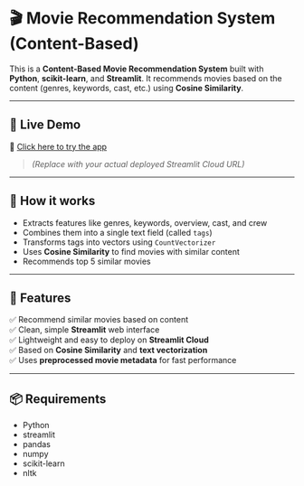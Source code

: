 # 🎬 Movie Recommendation System (Content-Based)

This is a **Content-Based Movie Recommendation System** built with **Python**, **scikit-learn**, and **Streamlit**. It recommends movies based on the content (genres, keywords, cast, etc.) using **Cosine Similarity**.

---

## 🔗 Live Demo

🚀 [Click here to try the app]([https://movie-recommendations--system.streamlit.app/.app])
> *(Replace with your actual deployed Streamlit Cloud URL)*

---

## 🧠 How it works

- Extracts features like genres, keywords, overview, cast, and crew
- Combines them into a single text field (called `tags`)
- Transforms tags into vectors using `CountVectorizer`
- Uses **Cosine Similarity** to find movies with similar content
- Recommends top 5 similar movies

---

## 📌 Features

✅ Recommend similar movies based on content  
✅ Clean, simple **Streamlit** web interface  
✅ Lightweight and easy to deploy on **Streamlit Cloud**  
✅ Based on **Cosine Similarity** and **text vectorization**  
✅ Uses **preprocessed movie metadata** for fast performance

---

## 📦 Requirements

- Python
- streamlit
- pandas
- numpy
- scikit-learn
- nltk


  
